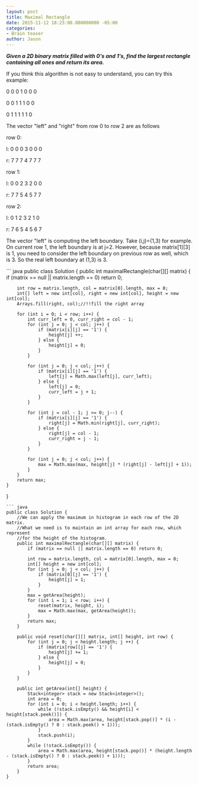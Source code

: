 ```yaml
---
layout: post
title: Maximal Rectangle
date: 2015-11-12 18:23:08.000000000 -05:00
categories:
- Brain teaser
author: Jason
---
```

<p><strong><em>Given a 2D binary matrix filled with 0's and 1's, find the largest rectangle containing all ones and return its area.</em></strong></p>

<p>If you think this algorithm is not easy to understand, you can try this example:</p>
<p>0 0 0 1 0 0 0</p>
<p>0 0 1 1 1 0 0</p>
<p>0 1 1 1 1 1 0</p>
<p>The vector "left" and "right" from row 0 to row 2 are as follows</p>
<p>row 0:</p>
<p>l: 0 0 0 3 0 0 0</p>
<p>r: 7 7 7 4 7 7 7</p>
<p>row 1:</p>
<p>l: 0 0 2 3 2 0 0</p>
<p>r: 7 7 5 4 5 7 7</p>
<p>row 2:</p>
<p>l: 0 1 2 3 2 1 0</p>
<p>r: 7 6 5 4 5 6 7</p>
<p>The vector "left" is computing the left boundary. Take (i,j)=(1,3) for example. On current row 1, the left boundary is at j=2. However, because matrix[1][3] is 1, you need to consider the left boundary on previous row as well, which is 3. So the real left boundary at (1,3) is 3.</p>
``` java
public class Solution {
    public int maximalRectangle(char[][] matrix) {
        if (matrix == null || matrix.length == 0) return 0;
        
        int row = matrix.length, col = matrix[0].length, max = 0;
        int[] left = new int[col], right = new int[col], height = new int[col];
        Arrays.fill(right, col);//!!fill the right array
        
        for (int i = 0; i < row; i++) {
            int curr_left = 0, curr_right = col - 1;
            for (int j = 0; j < col; j++) {
                if (matrix[i][j] == '1') {
                    height[j] ++;
                } else {
                    height[j] = 0;
                }
            }
            
            for (int j = 0; j < col; j++) {
                if (matrix[i][j] == '1') {
                    left[j] = Math.max(left[j], curr_left);
                } else {
                    left[j] = 0;
                    curr_left = j + 1;
                }
            }
            
            for (int j = col - 1; j >= 0; j--) {
                if (matrix[i][j] == '1') {
                    right[j] = Math.min(right[j], curr_right);
                } else {
                    right[j] = col - 1;
                    curr_right = j - 1;
                }
            }
            
            for (int j = 0; j < col; j++) {
                max = Math.max(max, height[j] * (right[j] - left[j] + 1));
            }
        }
        return max;
    }
}
```
``` java
public class Solution {
    //We can apply the maximum in histogram in each row of the 2D matrix. 
    //What we need is to maintain an int array for each row, which represent 
    //for the height of the histogram.
    public int maximalRectangle(char[][] matrix) {
        if (matrix == null || matrix.length == 0) return 0;
        
        int row = matrix.length, col = matrix[0].length, max = 0;
        int[] height = new int[col];
        for (int j = 0; j < col; j++) {
            if (matrix[0][j] == '1') {
                height[j] = 1;
            }
        }
        max = getArea(height);
        for (int i = 1; i < row; i++) {
            reset(matrix, height, i);
            max = Math.max(max, getArea(height));
        }
        return max;
    }
    
    public void reset(char[][] matrix, int[] height, int row) {
        for (int j = 0; j < height.length; j ++) {
            if (matrix[row][j] == '1') {
                height[j] += 1;
            } else {
                height[j] = 0;
            }
        }
    }
    
    public int getArea(int[] height) {
        Stack<integer> stack = new Stack<integer>();
        int area = 0;
        for (int i = 0; i < height.length; i++) {
            while (!stack.isEmpty() && height[i] < height[stack.peek()]) {
                area = Math.max(area, height[stack.pop()] * (i - (stack.isEmpty() ? 0 : stack.peek() + 1)));
            }
            stack.push(i);
        }
        while (!stack.isEmpty()) {
            area = Math.max(area, height[stack.pop()] * (height.length - (stack.isEmpty() ? 0 : stack.peek() + 1)));
        }
        return area;
    }
}
```
